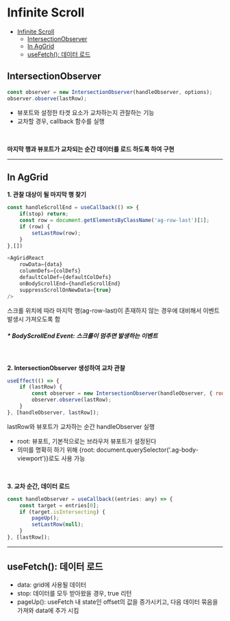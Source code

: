 # Infinite Scroll
- [Infinite Scroll](#infinite-scroll)
  - [IntersectionObserver](#intersectionobserver)
  - [In AgGrid](#in-aggrid)
  - [useFetch(): 데이터 로드](#usefetch-데이터-로드)

## IntersectionObserver
```javascript
const observer = new IntersectionObserver(handleObserver, options);
observer.observe(lastRow);
```
- 뷰포트와 설정한 타겟 요소가 교차하는지 관찰하는 기능
- 교차할 경우, callback 함수를 실행 
  
</br>

**마지막 행과 뷰포트가 교차되는 순간 데이터를 로드 하도록 하여 구현**
</br>

---
## In AgGrid
**1. 관찰 대상이 될 마지막 행 찾기**  
```javascript
const handleScrollEnd = useCallback(() => {
    if(stop) return;
    const row = document.getElementsByClassName('ag-row-last')[1];
    if (row) {
        setLastRow(row);
    }
},[])

<AgGridReact
    rowData={data}
    columnDefs={colDefs}
    defaultColDef={defaultColDefs}
    onBodyScrollEnd={handleScrollEnd}
    suppressScrollOnNewData={true}
/>
```
스크롤 위치에 따라 마지막 행(ag-row-last)이 존재하지 않는 경우에 대비해서 이벤트 발생시 가져오도록 함  
<h5>* BodyScrollEnd Event: 스크롤이 멈추면 발생하는 이벤트 </h5>

</br>


**2. IntersectionObserver 생성하여 교차 관찰** 
```javascript
useEffect(() => {
    if (lastRow) {
        const observer = new IntersectionObserver(handleObserver, { root: null });
        observer.observe(lastRow);
    }
}, [handleObserver, lastRow]);
```
lastRow와 뷰포트가 교차하는 순간 handleObserver 실행
 * root: 뷰포트, 기본적으로는 브라우저 뷰포트가 설정된다
 * 의미를 명확히 하기 위해 {root: document.querySelector('.ag-body-viewport')}로도 사용 가능

</br>


**3. 교차 순간, 데이터 로드** 
```javascript
const handleObserver = useCallback((entries: any) => {
    const target = entries[0];
    if (target.isIntersecting) {
        pageUp();
        setLastRow(null);
    }
}, [lastRow]);
```
---
## useFetch(): 데이터 로드
- data: grid에 사용될 데이터
- stop: 데이터를 모두 받아왔을 경우, true 리턴
- pageUp(): useFetch 내 state인 offset의 값을 증가시키고, 다음 데이터 묶음을 가져와 data에 추가 시킴

